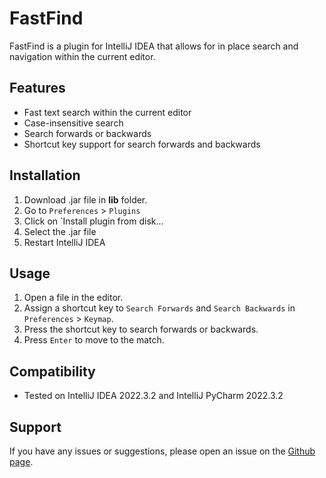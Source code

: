 # FastFind

FastFind is a plugin for IntelliJ IDEA that allows for in place search and navigation within the current editor.

## Features

- Fast text search within the current editor
- Case-insensitive search
- Search forwards or backwards
- Shortcut key support for search forwards and backwards

## Installation

1. Download .jar file in **lib** folder.
2. Go to `Preferences` > `Plugins`
3. Click on `Install plugin from disk...
4. Select the .jar file
5. Restart IntelliJ IDEA

## Usage

1. Open a file in the editor.
2. Assign a shortcut key to `Search Forwards` and `Search Backwards` in `Preferences` > `Keymap`.
3. Press the shortcut key to search forwards or backwards.
4. Press `Enter` to move to the match.

## Compatibility

- Tested on IntelliJ IDEA 2022.3.2 and IntelliJ PyCharm 2022.3.2

## Support

If you have any issues or suggestions, please open an issue on the [Github page](https://github.com/BonJak/FastFind).
